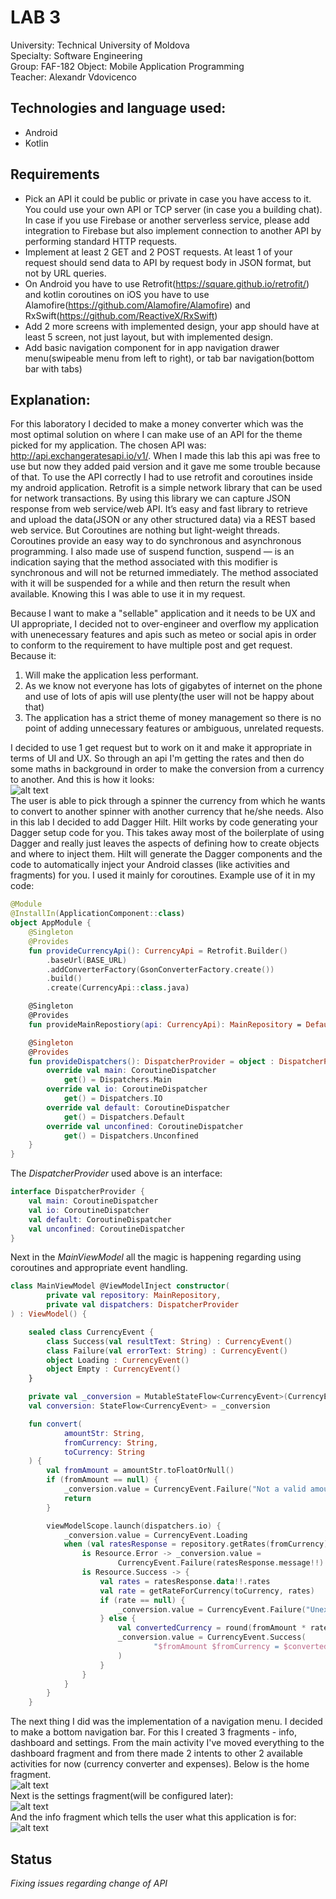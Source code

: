 # LAB 3

University: Technical University of Moldova  
Specialty: Software Engineering  
Group: FAF-182
Object: Mobile Application Programming  
Teacher: Alexandr Vdovicenco  

## Technologies and language used:
* Android   
* Kotlin   

## Requirements
* Pick an API it could be public or private in case you have access to it. You could use your own API or TCP server (in case you a building chat). In case if you use Firebase or another serverless service, please add integration to Firebase but also implement connection to another API by performing standard HTTP requests.
* Implement at least 2 GET and 2 POST requests. At least 1 of your request should send data to API by request body in JSON format, but not by URL queries.
* On Android you have to use Retrofit(https://square.github.io/retrofit/) and kotlin coroutines on iOS you have to use Alamofire(https://github.com/Alamofire/Alamofire) and RxSwift(https://github.com/ReactiveX/RxSwift) 
* Add 2 more screens with implemented design, your app should have at least 5 screen, not just layout, but with implemented design.
* Add basic navigation component for in app navigation drawer menu(swipeable menu from left to right), or tab bar navigation(bottom bar with tabs) 

## Explanation:  
For this laboratory I decided to make a money converter which was the most optimal solution on where I can make use of an API for the theme picked for my application. The chosen API was: http://api.exchangeratesapi.io/v1/. When I made this lab this api was free to use but now they added paid version and it gave me some trouble because of that. To use the API correctly I had to use retrofit and coroutines inside my android application. Retrofit is a simple network library that can be used for network transactions. By using this library we can capture JSON response from web service/web API. It’s easy and fast library to retrieve and upload the data(JSON or any other structured data) via a REST based web service. But Coroutines are nothing but light-weight threads. Coroutines provide an easy way to do synchronous and asynchronous programming. I also made use of suspend function, suspend — is an indication saying that the method associated with this modifier is synchronous and will not be returned immediately. The method associated with it will be suspended for a while and then return the result when available. Knowing this I was able to use it in my request.

Because I want to make a "sellable" application and it needs to be UX and UI appropriate, I decided not to over-engineer and overflow my application with unenecessary features and apis such as meteo or social apis in order to conform to the requirement to have multiple post and get request. Because it:  
1. Will make the application less performant.   
2. As we know not everyone has lots of gigabytes of internet on the phone and use of lots of apis will use plenty(the user will not be happy about that)
3. The application has a strict theme of money management so there is no point of adding unnecessary features or ambiguous, unrelated requests. 

I decided to use 1 get request but to work on it and make it appropriate in terms of UI and UX. So through an api I'm getting the rates and then do some maths in background in order to make the conversion from a currency to another. And this is how it looks:  
![alt text](https://github.com/DivineBee/AndroidApp/blob/Lab3/screens/converter.jpg?raw=true)  
The user is able to pick through a spinner the currency from which he wants to convert to another spinner with another currency that he/she needs. Also in this lab I decided to add Dagger Hilt. Hilt works by code generating your Dagger setup code for you. This takes away most of the boilerplate of using Dagger and really just leaves the aspects of defining how to create objects and where to inject them. Hilt will generate the Dagger components and the code to automatically inject your Android classes (like activities and fragments) for you. I used it mainly for coroutines. Example use of it in my code:  
```kotlin
@Module
@InstallIn(ApplicationComponent::class)
object AppModule {
    @Singleton
    @Provides
    fun provideCurrencyApi(): CurrencyApi = Retrofit.Builder()
        .baseUrl(BASE_URL)
        .addConverterFactory(GsonConverterFactory.create())
        .build()
        .create(CurrencyApi::class.java)

    @Singleton
    @Provides
    fun provideMainRepostiory(api: CurrencyApi): MainRepository = DefaultMainRepository(api)

    @Singleton
    @Provides
    fun provideDispatchers(): DispatcherProvider = object : DispatcherProvider {
        override val main: CoroutineDispatcher
            get() = Dispatchers.Main
        override val io: CoroutineDispatcher
            get() = Dispatchers.IO
        override val default: CoroutineDispatcher
            get() = Dispatchers.Default
        override val unconfined: CoroutineDispatcher
            get() = Dispatchers.Unconfined
    }
}
```
The _DispatcherProvider_ used above is an interface:
```kotlin
interface DispatcherProvider {
    val main: CoroutineDispatcher
    val io: CoroutineDispatcher
    val default: CoroutineDispatcher
    val unconfined: CoroutineDispatcher
}
```
Next in the _MainViewModel_ all the magic is happening regarding using coroutines and appropriate event handling.
```kotlin
class MainViewModel @ViewModelInject constructor(
        private val repository: MainRepository,
        private val dispatchers: DispatcherProvider
) : ViewModel() {

    sealed class CurrencyEvent {
        class Success(val resultText: String) : CurrencyEvent()
        class Failure(val errorText: String) : CurrencyEvent()
        object Loading : CurrencyEvent()
        object Empty : CurrencyEvent()
    }

    private val _conversion = MutableStateFlow<CurrencyEvent>(CurrencyEvent.Empty)
    val conversion: StateFlow<CurrencyEvent> = _conversion

    fun convert(
            amountStr: String,
            fromCurrency: String,
            toCurrency: String
    ) {
        val fromAmount = amountStr.toFloatOrNull()
        if (fromAmount == null) {
            _conversion.value = CurrencyEvent.Failure("Not a valid amount")
            return
        }

        viewModelScope.launch(dispatchers.io) {
            _conversion.value = CurrencyEvent.Loading
            when (val ratesResponse = repository.getRates(fromCurrency)) {
                is Resource.Error -> _conversion.value =
                        CurrencyEvent.Failure(ratesResponse.message!!)
                is Resource.Success -> {
                    val rates = ratesResponse.data!!.rates
                    val rate = getRateForCurrency(toCurrency, rates)
                    if (rate == null) {
                        _conversion.value = CurrencyEvent.Failure("Unexpected error")
                    } else {
                        val convertedCurrency = round(fromAmount * rate * 100) / 100
                        _conversion.value = CurrencyEvent.Success(
                                "$fromAmount $fromCurrency = $convertedCurrency $toCurrency"
                        )
                    }
                }
            }
        }
    }
```
The next thing I did was the implementation of a navigation menu. I decided to make a bottom navigation bar. For this I created 3 fragments - info, dashboard and settings. From the main activity I've moved everything to the dashboard fragment and from there made 2 intents to other 2 available activities for now (currency converter and expenses). Below is the home fragment.  
![alt text](https://github.com/DivineBee/AndroidApp/blob/Lab3/screens/home.jpg?raw=true)   
Next is the settings fragment(will be configured later):  
![alt text](https://github.com/DivineBee/AndroidApp/blob/Lab3/screens/settings.jpg?raw=true)  
And the info fragment which tells the user what this application is for:  
![alt text](https://github.com/DivineBee/AndroidApp/blob/Lab3/screens/info.jpg?raw=true)  

## Status
_Fixing issues regarding change of API_
